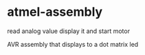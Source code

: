 # atmel-assembly
read analog value display it and start motor


AVR assembly that displays to a dot matrix led 
